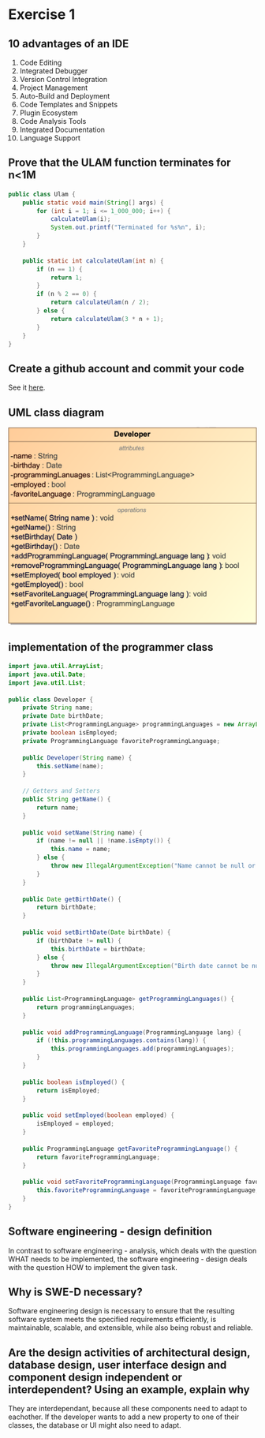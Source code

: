 # Exercise 1

## 10 advantages of an IDE

1. Code Editing
2. Integrated Debugger
3. Version Control Integration
4. Project Management
5. Auto-Build and Deployment
6. Code Templates and Snippets
7. Plugin Ecosystem
8. Code Analysis Tools
9. Integrated Documentation
10. Language Support

## Prove that the ULAM function terminates for n<1M
```java
public class Ulam {
    public static void main(String[] args) {
        for (int i = 1; i <= 1_000_000; i++) {
            calculateUlam(i);
            System.out.printf("Terminated for %s%n", i);
        }
    }

    public static int calculateUlam(int n) {
        if (n == 1) {
            return 1;
        }
        if (n % 2 == 0) {
            return calculateUlam(n / 2);
        } else {
            return calculateUlam(3 * n + 1);
        }
    }
}
```

## Create a github account and commit your code

See it [here](https://github.com/c0lider/software-engineering-design).

## UML class diagram
![uml diagram of a developer](image.png)

## implementation of the programmer class
```java
import java.util.ArrayList;
import java.util.Date;
import java.util.List;

public class Developer {
    private String name;
    private Date birthDate;
    private List<ProgrammingLanguage> programmingLanguages = new ArrayList<>();
    private boolean isEmployed;
    private ProgrammingLanguage favoriteProgrammingLanguage;

    public Developer(String name) {
        this.setName(name);
    }

    // Getters and Setters
    public String getName() {
        return name;
    }

    public void setName(String name) {
        if (name != null || !name.isEmpty()) {
            this.name = name;
        } else {
            throw new IllegalArgumentException("Name cannot be null or empty");
        }
    }

    public Date getBirthDate() {
        return birthDate;
    }

    public void setBirthDate(Date birthDate) {
        if (birthDate != null) {
            this.birthDate = birthDate;
        } else {
            throw new IllegalArgumentException("Birth date cannot be null");
        }
    }

    public List<ProgrammingLanguage> getProgrammingLanguages() {
        return programmingLanguages;
    }

    public void addProgrammingLanguage(ProgrammingLanguage lang) {
        if (!this.programmingLanguages.contains(lang)) {
            this.programmingLanguages.add(programmingLanguages);
        }
    }

    public boolean isEmployed() {
        return isEmployed;
    }

    public void setEmployed(boolean employed) {
        isEmployed = employed;
    }

    public ProgrammingLanguage getFavoriteProgrammingLanguage() {
        return favoriteProgrammingLanguage;
    }

    public void setFavoriteProgrammingLanguage(ProgrammingLanguage favoriteProgrammingLanguage) {
        this.favoriteProgrammingLanguage = favoriteProgrammingLanguage;
    }
}
```


## Software engineering - design definition
In contrast to software engineering - analysis, which deals with the question WHAT needs to be implemented, the software engineering - design deals with the question HOW to implement the given task.

## Why is SWE-D necessary?
Software engineering design is necessary to ensure that the resulting software system meets the specified requirements efficiently, is maintainable, scalable, and extensible, while also being robust and reliable.

## Are the design activities of architectural design, database design, user interface design and component design independent or interdependent? Using an example, explain why
They are interdependant, because all these components need to adapt to eachother. If the developer wants to add a new property to one of their classes, the database or UI might also need to adapt.